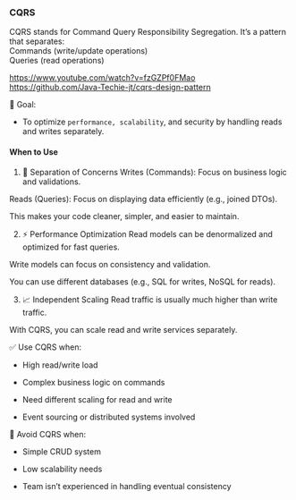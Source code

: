 ### CQRS
CQRS stands for Command Query Responsibility Segregation. It’s a pattern that separates:  
Commands (write/update operations)  
Queries (read operations)

https://www.youtube.com/watch?v=fzGZPf0FMao  
https://github.com/Java-Techie-jt/cqrs-design-pattern  

🎯 Goal:
- To optimize ``performance, scalability``, and security by handling reads and writes separately.

#### When to Use  

1. 🧠 Separation of Concerns
Writes (Commands): Focus on business logic and validations.

Reads (Queries): Focus on displaying data efficiently (e.g., joined DTOs).

This makes your code cleaner, simpler, and easier to maintain.

2. ⚡ Performance Optimization
Read models can be denormalized and optimized for fast queries.

Write models can focus on consistency and validation.

You can use different databases (e.g., SQL for writes, NoSQL for reads).

3. 📈 Independent Scaling
Read traffic is usually much higher than write traffic.

With CQRS, you can scale read and write services separately.  

✅ Use CQRS when:

- High read/write load

- Complex business logic on commands

- Need different scaling for read and write

- Event sourcing or distributed systems involved

🚫 Avoid CQRS when:

- Simple CRUD system

- Low scalability needs

- Team isn’t experienced in handling eventual consistency
